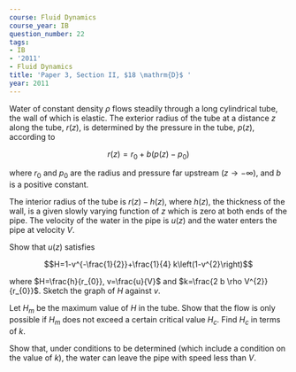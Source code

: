 ```yaml
---
course: Fluid Dynamics
course_year: IB
question_number: 22
tags:
- IB
- '2011'
- Fluid Dynamics
title: 'Paper 3, Section II, $18 \mathrm{D}$ '
year: 2011
---
```




Water of constant density $\rho$ flows steadily through a long cylindrical tube, the wall of which is elastic. The exterior radius of the tube at a distance $z$ along the tube, $r(z)$, is determined by the pressure in the tube, $p(z)$, according to

$$r(z)=r_{0}+b\left(p(z)-p_{0}\right)$$

where $r_{0}$ and $p_{0}$ are the radius and pressure far upstream $(z \rightarrow-\infty)$, and $b$ is a positive constant.

The interior radius of the tube is $r(z)-h(z)$, where $h(z)$, the thickness of the wall, is a given slowly varying function of $z$ which is zero at both ends of the pipe. The velocity of the water in the pipe is $u(z)$ and the water enters the pipe at velocity $V$.

Show that $u(z)$ satisfies

$$H=1-v^{-\frac{1}{2}}+\frac{1}{4} k\left(1-v^{2}\right)$$

where $H=\frac{h}{r_{0}}, v=\frac{u}{V}$ and $k=\frac{2 b \rho V^{2}}{r_{0}}$. Sketch the graph of $H$ against $v$.

Let $H_{m}$ be the maximum value of $H$ in the tube. Show that the flow is only possible if $H_{m}$ does not exceed a certain critical value $H_{c}$. Find $H_{c}$ in terms of $k$.

Show that, under conditions to be determined (which include a condition on the value of $k)$, the water can leave the pipe with speed less than $V$.